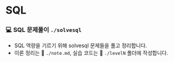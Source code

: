 # SQL

### 💻 SQL 문제풀이 `./solvesql`

- SQL 역량을 기르기 위해 solvesql 문제들을 풀고 정리합니다.
- 이론 정리는 📄 `./note.md`, 실습 코드는 📁 `./levelN` 폴더에 작성합니다.